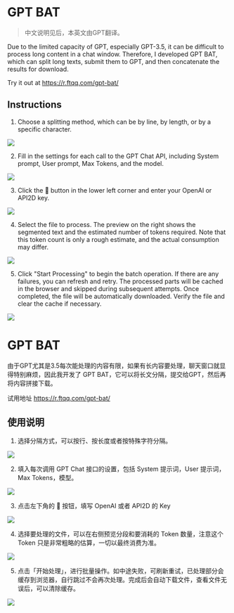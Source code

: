 # GPT BAT

> 中文说明见后，本英文由GPT翻译。

Due to the limited capacity of GPT, especially GPT-3.5, it can be difficult to process long content in a chat window. Therefore, I developed GPT BAT, which can split long texts, submit them to GPT, and then concatenate the results for download.

Try it out at https://r.ftqq.com/gpt-bat/

## Instructions

1. Choose a splitting method, which can be by line, by length, or by a specific character.

![](images/20230321225147.png)

2. Fill in the settings for each call to the GPT Chat API, including System prompt, User prompt, Max Tokens, and the model.

![](images/20230321225332.png)

3. Click the 🔑 button in the lower left corner and enter your OpenAI or API2D key.

![](images/20230321225451.png)

4. Select the file to process. The preview on the right shows the segmented text and the estimated number of tokens required. Note that this token count is only a rough estimate, and the actual consumption may differ.

![](images/20230321225630.png)

5. Click "Start Processing" to begin the batch operation. If there are any failures, you can refresh and retry. The processed parts will be cached in the browser and skipped during subsequent attempts. Once completed, the file will be automatically downloaded. Verify the file and clear the cache if necessary.

![](images/20230321230716.png)


# GPT BAT

由于GPT尤其是3.5每次能处理的内容有限，如果有长内容要处理，聊天窗口就显得特别麻烦，因此我开发了 GPT BAT，它可以将长文分隔，提交给GPT，然后再将内容拼接下载。

试用地址 https://r.ftqq.com/gpt-bat/

## 使用说明 


1. 选择分隔方式，可以按行、按长度或者按特殊字符分隔。

![](images/20230321225147.png)

2. 填入每次调用 GPT Chat 接口的设置，包括 System 提示词，User 提示词，Max Tokens，模型。

![](images/20230321225332.png)

3. 点击左下角的 🔑 按钮，填写 OpenAI 或者 API2D 的 Key

![](images/20230321225451.png)


4. 选择要处理的文件，可以在右侧预览分段和要消耗的 Token 数量，注意这个 Token 只是非常粗略的估算，一切以最终消费为准。

![](images/20230321225630.png)


5. 点击「开始处理」，进行批量操作。如中途失败，可刷新重试，已处理部分会缓存到浏览器，自行跳过不会再次处理。完成后会自动下载文件，查看文件无误后，可以清除缓存。

![](images/20230321230716.png)
